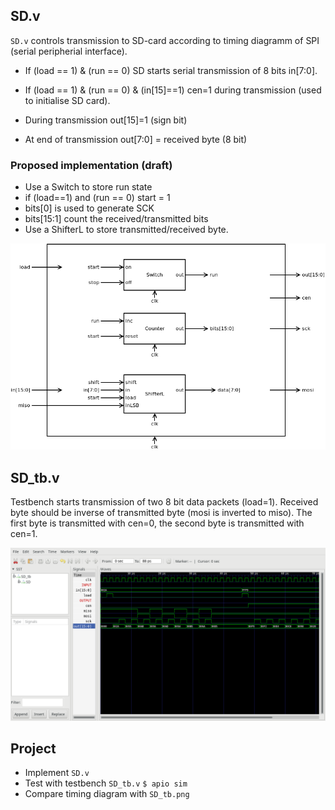 ## SD.v
`SD.v` controls transmission to SD-card according to timing diagramm of SPI (serial peripherial interface).


* If (load == 1) & (run == 0) SD starts serial transmission of 8 bits in[7:0].
* If (load == 1) & (run == 0) & (in[15]==1) cen=1 during transmission (used to initialise SD card).

* During transmission out[15]=1 (sign bit)
* At end of transmission out[7:0] = received byte (8 bit)

### Proposed implementation (draft)

* Use a Switch to store run state
* if (load==1) and (run == 0) start = 1
* bits[0] is used to generate SCK
* bits[15:1] count the received/transmitted bits
* Use a ShifterL to store transmitted/received byte.

![](SD.png)

## SD_tb.v
Testbench starts transmission of two 8 bit data packets (load=1). Received byte should be inverse of transmitted byte (mosi is inverted to miso). The first byte is transmitted with cen=0, the second byte is transmitted with cen=1.

![](SD_tb.png)
## Project
* Implement `SD.v`
* Test with testbench `SD_tb.v`
`$ apio sim`
* Compare timing diagram with `SD_tb.png`
